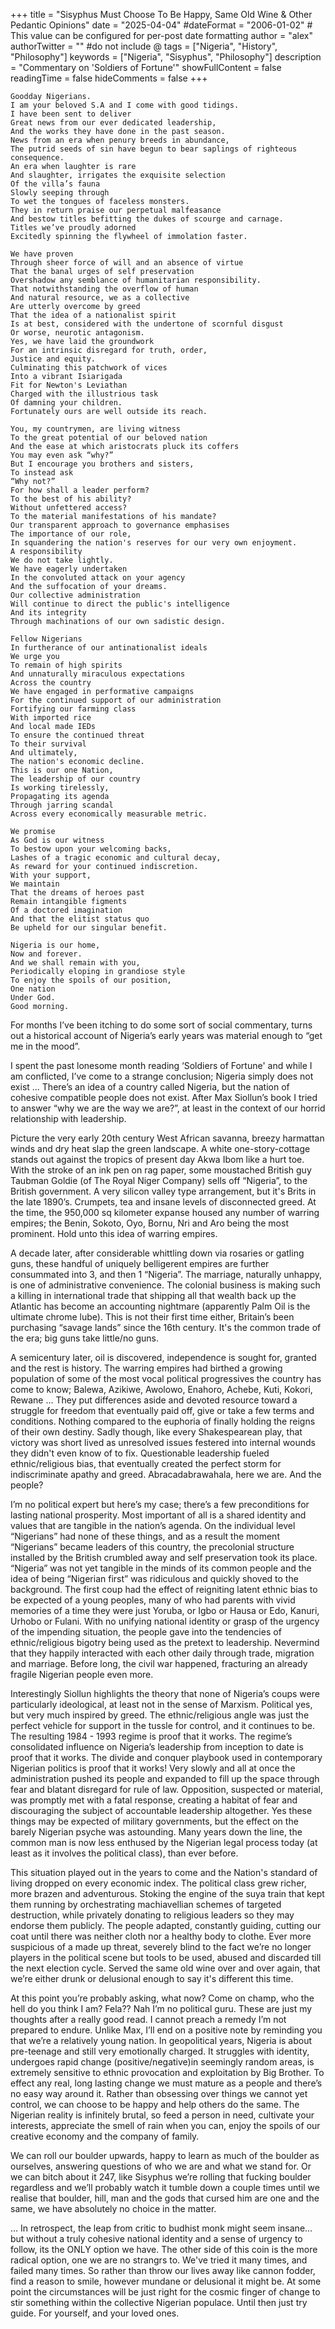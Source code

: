 +++
title = "Sisyphus Must Choose To Be Happy, Same Old Wine & Other Pedantic Opinions"
date = "2025-04-04"
#dateFormat = "2006-01-02" # This value can be configured for per-post date formatting
author = "alex"
authorTwitter = "" #do not include @
tags = ["Nigeria", "History", "Philosophy"]
keywords = ["Nigeria", "Sisyphus", "Philosophy"]
description = "Commentary on 'Soldiers of Fortune'"
showFullContent = false
readingTime = false
hideComments = false
+++

```
Goodday Nigerians. 
I am your beloved S.A and I come with good tidings.
I have been sent to deliver 
Great news from our ever dedicated leadership,
And the works they have done in the past season. 
News from an era when penury breeds in abundance,
The putrid seeds of sin have begun to bear saplings of righteous consequence. 
An era when laughter is rare
And slaughter, irrigates the exquisite selection
Of the villa’s fauna 
Slowly seeping through 
To wet the tongues of faceless monsters. 
They in return praise our perpetual malfeasance 
And bestow titles befitting the dukes of scourge and carnage. 
Titles we’ve proudly adorned
Excitedly spinning the flywheel of immolation faster.

We have proven
Through sheer force of will and an absence of virtue 
That the banal urges of self preservation 
Overshadow any semblance of humanitarian responsibility.
That notwithstanding the overflow of human 
And natural resource, we as a collective
Are utterly overcome by greed 
That the idea of a nationalist spirit 
Is at best, considered with the undertone of scornful disgust
Or worse, neurotic antagonism.
Yes, we have laid the groundwork
For an intrinsic disregard for truth, order,
Justice and equity. 
Culminating this patchwork of vices
Into a vibrant Isiarigada
Fit for Newton's Leviathan 
Charged with the illustrious task
Of damning your children. 
Fortunately ours are well outside its reach.  

You, my countrymen, are living witness
To the great potential of our beloved nation
And the ease at which aristocrats pluck its coffers
You may even ask “why?”
But I encourage you brothers and sisters, 
To instead ask 
“Why not?”
For how shall a leader perform?
To the best of his ability? 
Without unfettered access? 
To the material manifestations of his mandate?
Our transparent approach to governance emphasises 
The importance of our role, 
In squandering the nation's reserves for our very own enjoyment. 
A responsibility 
We do not take lightly. 
We have eagerly undertaken 
In the convoluted attack on your agency 
And the suffocation of your dreams. 
Our collective administration 
Will continue to direct the public's intelligence
And its integrity
Through machinations of our own sadistic design. 

Fellow Nigerians
In furtherance of our antinationalist ideals 
We urge you
To remain of high spirits
And unnaturally miraculous expectations
Across the country 
We have engaged in performative campaigns 
For the continued support of our administration
Fortifying our farming class 
With imported rice
And local made IEDs
To ensure the continued threat
To their survival
And ultimately, 
The nation's economic decline.
This is our one Nation,
The leadership of our country
Is working tirelessly, 
Propagating its agenda 
Through jarring scandal 
Across every economically measurable metric.

We promise
As God is our witness 
To bestow upon your welcoming backs, 
Lashes of a tragic economic and cultural decay, 
As reward for your continued indiscretion. 
With your support,
We maintain
That the dreams of heroes past 
Remain intangible figments 
Of a doctored imagination
And that the elitist status quo
Be upheld for our singular benefit. 

Nigeria is our home, 
Now and forever. 
And we shall remain with you, 
Periodically eloping in grandiose style 
To enjoy the spoils of our position, 
One nation
Under God. 
Good morning.
```


For months I’ve been itching to do some sort of social commentary, turns out a historical account of Nigeria’s early years was material enough to “get me in the mood”. 

I spent the past lonesome month reading ‘Soldiers of Fortune' and while I am conflicted, I’ve come to a strange conclusion; Nigeria simply does not exist ... There’s an idea of a country called Nigeria, but the nation of cohesive compatible people does not exist. After Max Siollun’s book I tried to answer “why we are the way we are?”, at least in the context of our horrid relationship with leadership. 

Picture the very early 20th century West African savanna, breezy harmattan winds and dry heat slap the green landscape. A white one-story-cottage stands out against the tropics of present day Akwa Ibom like a hurt toe. With the stroke of an ink pen on rag paper, some moustached British guy Taubman Goldie (of The Royal Niger Company) sells off “Nigeria”, to the British government. A very silicon valley type arrangement, but it's Brits in the late 1890’s. Crumpets, tea and insane levels of disconnected greed. At the time, the 950,000 sq kilometer expanse housed any number of warring empires; the Benin, Sokoto, Oyo, Bornu, Nri and Aro being the most prominent. Hold unto this idea of warring empires.   

A decade later, after considerable whittling down via rosaries or gatling guns, these handful of uniquely belligerent empires are further consummated into 3, and then 1 “Nigeria”. The marriage, naturally unhappy, is one of administrative convenience. The colonial business is making such a killing in international trade that shipping all that wealth back up the Atlantic has become an accounting nightmare (apparently Palm Oil is the ultimate chrome lube). This is not their first time either, Britain’s been purchasing “savage lands” since the 16th century. It's the common trade of the era; big guns take little/no guns.

A semicentury later, oil is discovered, independence is sought for, granted and the rest is history. The warring empires had birthed a growing population of some of the most vocal political progressives the country has come to know; Balewa, Azikiwe, Awolowo, Enahoro, Achebe, Kuti, Kokori, Rewane … They put differences aside and devoted resource toward a struggle for freedom that eventually paid off, give or take a few terms and conditions. Nothing compared to the euphoria of finally holding the reigns of their own destiny. Sadly though, like every Shakespearean play, that victory was short lived as unresolved issues festered into internal wounds they didn't even know of to fix. Questionable leadership fueled ethnic/religious bias, that eventually created the perfect storm for indiscriminate apathy and greed. Abracadabrawahala, here we are. And the people?

I’m no political expert but here’s my case; there’s a few preconditions for lasting national prosperity. Most important of all is a shared identity and values that are tangible in the nation’s agenda. On the individual level “Nigerians” had none of these things, and as a result the moment “Nigerians” became leaders of this country, the precolonial structure installed by the British crumbled away and self preservation took its place. “Nigeria” was not yet tangible in the minds of its common people and the idea of being “Nigerian first” was ridiculous and quickly shoved to the background. The first coup had the effect of reigniting latent ethnic bias to be expected of a young peoples, many of who had parents with vivid memories of a time they were just Yoruba, or Igbo or Hausa or Edo, Kanuri, Urhobo or Fulani. With no unifying national identity or grasp of the urgency of the impending situation, the people gave into the tendencies of ethnic/religious bigotry being used as the pretext to leadership. Nevermind that they happily interacted with each other daily through trade, migration and marriage. Before long, the civil war happened, fracturing an already fragile Nigerian people even more.

Interestingly Siollun highlights the theory that none of Nigeria’s coups were particularly ideological, at least not in the sense of Marxism. Political yes, but very much inspired by greed. The ethnic/religious angle was just the perfect vehicle for support in the tussle for control, and it continues to be. The resulting 1984 - 1993 regime is proof that it works. The regime’s consolidated influence on Nigeria’s leadership from inception to date is proof that it works. The divide and conquer playbook used in contemporary Nigerian politics is proof that it works! Very slowly and all at once the administration pushed its people and expanded to fill up the space through fear and blatant disregard for rule of law. Opposition, suspected or material, was promptly met with a fatal response, creating a habitat of fear and discouraging the subject of accountable leadership altogether. Yes these things may be expected of military governments, but the effect on the barely Nigerian psyche was astounding. Many years down the line, the common man is now less enthused by the Nigerian legal process today (at least as it involves the political class), than ever before. 

This situation played out in the years to come and the Nation's standard of living dropped on every economic index. The political class grew richer, more brazen and adventurous. Stoking the engine of the suya train that kept them running by orchestrating machiavellian schemes of targeted destruction, while privately donating to religious leaders so they may endorse them publicly. The people adapted, constantly guiding, cutting our coat until there was neither cloth nor a healthy body to clothe. Ever more suspicious of a made up threat, severely blind to the fact we’re no longer players in the political scene but tools to be used, abused and discarded till the next election cycle. Served the same old wine over and over again, that we’re either drunk or delusional enough to say it's different this time.

At this point you’re probably asking, what now? Come on champ, who the hell do you think I am? Fela?? Nah I’m no political guru. These are just my thoughts after a really good read. I cannot preach a remedy I’m not prepared to endure. Unlike Max, I’ll end on a positive note by reminding you that we’re a relatively young nation. In geopolitical years, Nigeria is about pre-teenage and still very emotionally charged. It struggles with identity, undergoes rapid change (positive/negative)in seemingly random areas, is extremely sensitive to ethnic provocation and exploitation by Big Brother. To effect any real, long lasting change we must mature as a people and there’s no easy way around it. Rather than obsessing over things we cannot yet control, we can choose to be happy and help others do the same. The Nigerian reality is infinitely brutal, so feed a person in need, cultivate your interests, appreciate the smell of rain when you can, enjoy the spoils of our creative economy and the company of family. 

We can roll our boulder upwards, happy to learn as much of the boulder as ourselves, answering questions of who we are and what we stand for. Or we can bitch about it 247, like Sisyphus we’re rolling that fucking boulder regardless and we’ll probably watch it tumble down a couple times until we realise that boulder, hill, man and the gods that cursed him are one and the same, we have absolutely no choice in the matter.

...
In retrospect, the leap from critic to budhist monk might seem insane... but without a truly cohesive national identity and a sense of urgency to follow, its the ONLY option we have. The other side of this coin is the more radical option, one we are no strangrs to. We've tried it many times, and failed many times. So rather than throw our lives away like cannon fodder, find a reason to smile, however mundane or delusional it might be. At some point the circumstances will be just right for the cosmic finger of change to stir something within the collective Nigerian populace. Until then just try guide. For yourself, and your loved ones.
